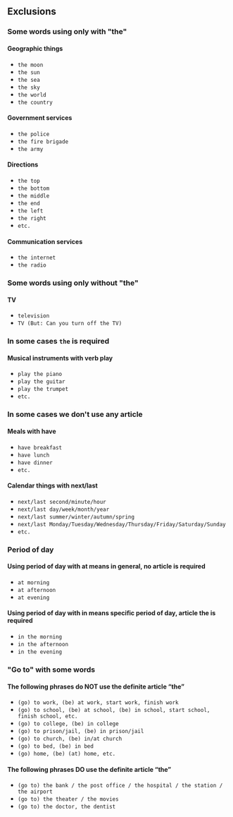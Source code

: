 ## Exclusions

### Some words using only with "the"

#### Geographic things
- `the moon`
- `the sun`
- `the sea`
- `the sky`
- `the world`
- `the country`

#### Government services
- `the police`
- `the fire brigade`
- `the army`

#### Directions
- `the top`
- `the bottom`
- `the middle`
- `the end`
- `the left`
- `the right`
- `etc.`

#### Communication services
- `the internet`
- `the radio`

### Some words using only without "the"

#### TV
- `television`
- `TV (But: Can you turn off the TV)`

### In some cases `the` is required

#### Musical instruments with verb play
- `play the piano`
- `play the guitar`
- `play the trumpet`
- `etc.`

### In some cases we don't use any article

#### Meals with have
- `have breakfast`
- `have lunch`
- `have dinner`
- `etc.`

#### Calendar things with next/last
- `next/last second/minute/hour`
- `next/last day/week/month/year`
- `next/last summer/winter/autumn/spring`
- `next/last Monday/Tuesday/Wednesday/Thursday/Friday/Saturday/Sunday`
- `etc.`

### Period of day

#### Using period of day with at means in general, no article is required
- `at morning`
- `at afternoon`
- `at evening`

#### Using period of day with in means specific period of day, article the is required
- `in the morning`
- `in the afternoon`
- `in the evening`

### "Go to" with some words

#### The following phrases do NOT use the definite article “the”
- `(go) to work, (be) at work, start work, finish work`
- `(go) to school, (be) at school, (be) in school, start school, finish school, etc.`
- `(go) to college, (be) in college`
- `(go) to prison/jail, (be) in prison/jail`
- `(go) to church, (be) in/at church`
- `(go) to bed, (be) in bed`
- `(go) home, (be) (at) home, etc.`

#### The following phrases DO use the definite article “the”
- `(go to) the bank / the post office / the hospital / the station / the airport`
- `(go to) the theater / the movies`
- `(go to) the doctor, the dentist`
